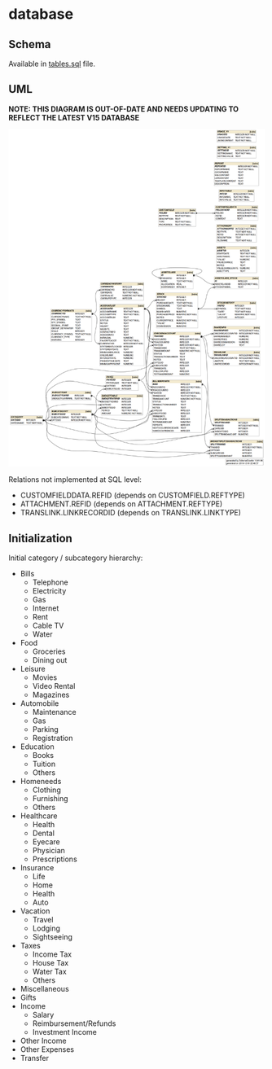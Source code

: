database
========

## Schema

Available in [tables.sql](tables.sql) file.

## UML

**NOTE: THIS DIAGRAM IS OUT-OF-DATE AND NEEDS UPDATING TO REFLECT THE LATEST V15 DATABASE**

![ER diagram](tables.png)

Relations not implemented at SQL level:

* CUSTOMFIELDDATA.REFID (depends on CUSTOMFIELD.REFTYPE)
* ATTACHMENT.REFID (depends on ATTACHMENT.REFTYPE)
* TRANSLINK.LINKRECORDID (depends on TRANSLINK.LINKTYPE)

## Initialization

Initial category / subcategory hierarchy:

* Bills
  * Telephone
  * Electricity
  * Gas
  * Internet
  * Rent
  * Cable TV
  * Water
* Food
  * Groceries
  * Dining out
* Leisure
  * Movies
  * Video Rental
  * Magazines
* Automobile
  * Maintenance
  * Gas
  * Parking
  * Registration
* Education
  * Books
  * Tuition
  * Others
* Homeneeds
  * Clothing
  * Furnishing
  * Others
* Healthcare
  * Health
  * Dental
  * Eyecare
  * Physician
  * Prescriptions
* Insurance
  * Life
  * Home
  * Health
  * Auto
* Vacation
  * Travel
  * Lodging
  * Sightseeing
* Taxes
  * Income Tax
  * House Tax
  * Water Tax
  * Others
* Miscellaneous
* Gifts
* Income
  * Salary
  * Reimbursement/Refunds
  * Investment Income
* Other Income
* Other Expenses
* Transfer

